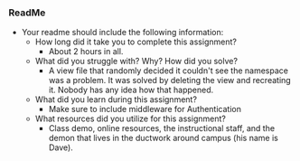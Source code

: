### ReadMe
- Your readme should include the following information:
	- How long did it take you to complete this assignment?
		- About 2 hours in all.
	- What did you struggle with? Why? How did you solve?
		- A view file that randomly decided it couldn't see the namespace was a problem. It was solved by deleting the view and recreating it. Nobody has any idea how that happened.
	- What did you learn during this assignment?
		- Make sure to include middleware for Authentication
    - What resources did you utilize for this assignment?
		- Class demo, online resources, the instructional staff, and the demon that lives in the ductwork around campus (his name is Dave).